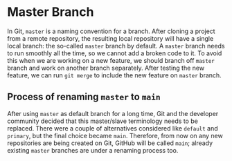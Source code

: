 # Master Branch

In Git, `master` is a naming convention for a branch. After cloning a project from a remote repository, the resulting
local repository will have a single local branch: the so-called `master` branch by default. A `master` branch needs to
run smoothly all the time, so we cannot add a broken code to it. To avoid this when we are working on a new feature, we
should branch off `master` branch and work on another branch separately. After testing the new feature, we can
run `git merge` to include the new feature on `master` branch.

## Process of renaming `master` to `main`

After using `master` as default branch for a long time, Git and the developer community decided that this master/slave
terminology needs to be replaced. There were a couple of alternatives considered like `default` and `primary`, but the
final choice became `main`. Therefore, from now on any new repositories are being created on Git, GitHub will be
called `main`; already existing `master` branches are under a renaming process too.

![]() 
